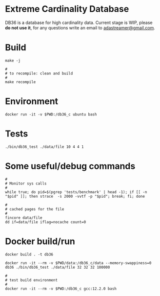 # Extreme Cardinality Database

DB36 is a database for high cardinality data. Current stage is WIP, please **do not use it**, for any questions write an email to adastreamer@gmail.com.


# Build

```
make -j

#
# to recompile: clean and build
#
make recompile
```

# Environment

```
docker run -it -v $PWD:/db36_c ubuntu bash
```

# Tests

```
./bin/db36_test ./data/file 10 4 4 1
```

# Some useful/debug commands

```
#
# Monitor sys calls
#
while true; do pid=$(pgrep 'tests/benchmark' | head -1); if [[ -n "$pid" ]]; then strace  -s 2000 -vvtf -p "$pid"; break; fi; done

#
# cached pages for the file
#
fincore data/file
dd if=data/file iflag=nocache count=0
```

# Docker build/run

```
docker build . -t db36

docker run -it --rm -v $PWD/data:/db36_c/data --memory-swappiness=0 db36 ./bin/db36_test ./data/file 32 32 32 100000

#
# test build environment
#
docker run -it --rm -v $PWD:/db36_c gcc:12.2.0 bash

```
